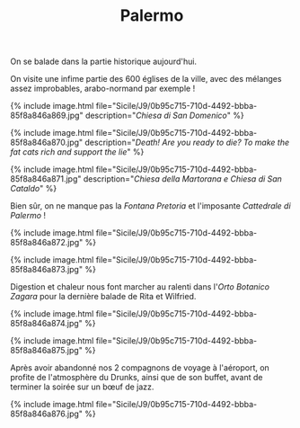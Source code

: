 ﻿---
title: "Palermo"
permalink: /Sicile/J9/
sidebar:
  nav: "sicile"
enable_tracks: true
---

On se balade dans la partie historique aujourd'hui.

On visite une infime partie des 600 églises de la ville, avec des mélanges assez improbables, arabo-normand par exemple !

{% include image.html file="Sicile/J9/0b95c715-710d-4492-bbba-85f8a846a869.jpg" description="*Chiesa di San Domenico*" %}

{% include image.html file="Sicile/J9/0b95c715-710d-4492-bbba-85f8a846a870.jpg" description="*Death! Are you ready to die? To make the fat cats rich and support the lie*" %}

{% include image.html file="Sicile/J9/0b95c715-710d-4492-bbba-85f8a846a871.jpg" description="*Chiesa della Martorana e Chiesa di San Cataldo*" %}

Bien sûr, on ne manque pas la *Fontana Pretoria* et l'imposante *Cattedrale di Palermo* !

{% include image.html file="Sicile/J9/0b95c715-710d-4492-bbba-85f8a846a872.jpg" %}

{% include image.html file="Sicile/J9/0b95c715-710d-4492-bbba-85f8a846a873.jpg" %}

Digestion et chaleur nous font marcher au ralenti dans l'*Orto Botanico Zagara* pour la dernière balade de Rita et Wilfried.

{% include image.html file="Sicile/J9/0b95c715-710d-4492-bbba-85f8a846a874.jpg" %}

{% include image.html file="Sicile/J9/0b95c715-710d-4492-bbba-85f8a846a875.jpg" %}

Après avoir abandonné nos 2 compagnons de voyage à l'aéroport, on profite de l'atmosphère du Drunks, ainsi que de son buffet, avant de terminer la soirée sur un bœuf de jazz.

{% include image.html file="Sicile/J9/0b95c715-710d-4492-bbba-85f8a846a876.jpg" %}
